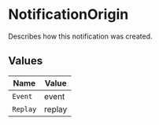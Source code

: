 # NotificationOrigin

Describes how this notification was created.


## Values

| Name     | Value    |
| -------- | -------- |
| `Event`  | event    |
| `Replay` | replay   |